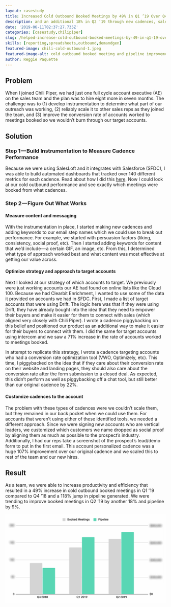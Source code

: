 ```yaml
---
layout: casestudy
title: Increased Cold Outbound Booked Meetings by 49% in Q1 ’19 Over Q4 ‘18
description: and an additional 18% in Q2 ’19 through new cadences, sales analysis, and strategy.
date: '2019-06-11T02:37:27.735Z'
categories: [casestudy,chilipiper]
slug: /helped-increase-cold-outbound-booked-meetings-by-49-in-q1-19-over-q4-18
skills: [reporting,spreadsheets,outbound,demandgen]
featured-image: chili-cold-outbound-1.jpeg
featured-image-alt: cold outbound booked meeting and pipeline improvement
author: Reggie Paquette
---
```


## Problem

When I joined Chili Piper, we had just one full cycle account executive (AE) on the sales team and the plan was to hire eight more in seven months. The challenge was to (1) develop instrumentation to determine what part of our outreach was working, (2) reliably scale it to other sales reps as they joined the team, and (3) improve the conversion rate of accounts worked to meetings booked so we wouldn’t burn through our target accounts.

## Solution

### Step 1 — Build Instrumentation to Measure Cadence Performance

Because we were using SalesLoft and it integrates with Salesforce (SFDC), I was able to build automated dashboards that tracked over 140 different metrics for each cadence. Read about how I did this [here](/automating-salesloft-cadence-metrics-into-google-sheets). Now I could look at our cold outbound performance and see exactly which meetings were booked from what cadences.

### Step 2 — Figure Out What Works

#### Measure content and messaging

With the instrumentation in place, I started making new cadences and adding keywords to our email step names which we could use to break out performance. For example, we started with persuasion factors (liking, consistency, social proof, etc). Then I started adding keywords for content that we’d include — a certain GIF, an image, etc. From this, I determined what type of approach worked best and what content was most effective at getting our value across.

#### Optimize strategy and approach to target accounts

Next I looked at our strategy of which accounts to target. We previously were just working accounts our AE had found on online lists like the Cloud 100. Because we had Clearbit Enrichment, I wanted to use some of the data it provided on accounts we had in SFDC. First, I made a list of target accounts that were using Drift. The logic here was that if they were using Drift, they have already bought into the idea that they need to empower their buyers and make it easier for them to connect with sales (which aligned very closely with Chili Piper). I wrote a cadence piggybacking on this belief and positioned our product as an additional way to make it easier for their buyers to connect with them. I did the same for target accounts using intercom and we saw a 71% increase in the rate of accounts worked to meetings booked.

In attempt to replicate this strategy, I wrote a cadence targeting accounts who had a conversion rate optimization tool (VWO, Optimizely, etc). This time, I piggybacked on the idea that if they care about their conversion rate on their website and landing pages, they should also care about the conversion rate after the form submission to a closed deal. As expected, this didn’t perform as well as piggybacking off a chat tool, but still better than our original cadence by 22%.

#### Customize cadences to the account

The problem with these types of cadences were we couldn’t scale them, but they remained in our back pocket when we could use them. For accounts that weren’t using either of these identified tools, we needed a different approach. Since we were signing new accounts who are vertical leaders, we customized which customers we name dropped as social proof by aligning them as much as possible to the prospect’s industry. Additionally, I had our reps take a screenshot of the prospect’s lead/demo form to put in the first email. This account personalized cadence was a huge 107% improvement over our original cadence and we scaled this to rest of the team and our new hires.

## Result

As a team, we were able to increase productivity and efficiency that resulted in a 49% increase in cold outbound booked meetings in Q1 ’19 compared to Q4 ’18 and a 118% jump in pipeline generated. We were trending to improve booked meetings in Q2 ’19 by another 18% and pipeline by 9%.

![cold outbound booked meeting and pipeline improvement](/assets/images/chili-cold-outbound-1.jpeg)